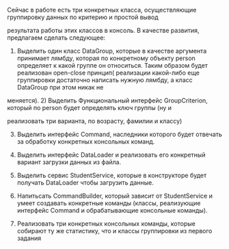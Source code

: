 Сейчас в работе есть три конкретных класса, осуществляющие группировку данных по критерию и простой вывод

результата работы этих классов в консоль. В качестве развития, предлагаем сделать следующее:
1) Выделить один класс DataGroup, которые в качестве аргумента принимает лямбду, которая по конкретному
   объекту person определяет к какой группе он относиться. Таким образом будет реализован open-close принцип(
   реализации какой-либо еще группировки достаточно написать нужную лямбду, а класс DataGroup при этом никак не

меняется).
2) Выделить Функциональный интерфейс GroupCriterion, который по person будет определять ключ группы (ну и

реализовать три варианта, по возрасту, фамилии и классу)

3) Выделить интерфейс Command, наследники которого будет отвечать за обработку конкретных консольных команд.

4) Выделить интерфейс DataLoader и реализовать его конкретный вариант загрузки данных из файла.

5) Выделить сервис StudentService, которые в конструкторе будет получать DataLoader чтобы загрузить данные.

6) Напитьсать CommandBuilder, который зависит от StudentService и умеет создавать конкретные команды (классы,
   реализующие интерфейс Command и обрабатывающие консольные команды).
7) Реализовать три конкретных консольных команды, которые собирают ту же статистику, что и классы группировки
   из первого задания